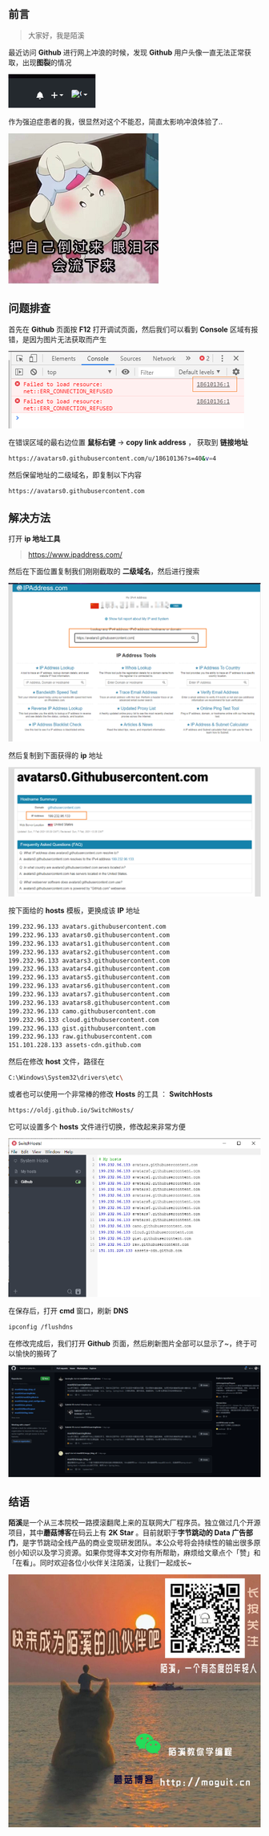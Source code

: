 ## 前言

> 大家好，我是陌溪

最近访问 **Github** 进行网上冲浪的时候，发现 **Github** 用户头像一直无法正常获取，出现**图裂**的情况

![img](images/1575554895914.png)

作为强迫症患者的我，很显然对这个不能忍，简直太影响冲浪体验了..

![image-20210201090949416](images/image-20210201090949416.png)

## 问题排查

首先在 **Github** 页面按 **F12** 打开调试页面，然后我们可以看到 **Console** 区域有报错，是因为图片无法获取而产生

![img](images/1575555050690.png)

在错误区域的最右边位置 **鼠标右键** -> **copy link address** ， 获取到 **链接地址**

```bash
https://avatars0.githubusercontent.com/u/18610136?s=40&v=4
```

然后保留地址的二级域名，即复制以下内容

```bash
https://avatars0.githubusercontent.com
```

## 解决方法

打开 **ip 地址工具**

> https://www.ipaddress.com/

然后在下面位置复制我们刚刚截取的 **二级域名**，然后进行搜索

![image-20210207213920502](images/image-20210207213920502.png)

然后复制到下面获得的 **ip** 地址

![image-20210207213952410](images/image-20210207213952410.png)

按下面给的 **hosts** 模板，更换成该 **IP** 地址

```bash
199.232.96.133 avatars.githubusercontent.com
199.232.96.133 avatars0.githubusercontent.com
199.232.96.133 avatars1.githubusercontent.com
199.232.96.133 avatars2.githubusercontent.com
199.232.96.133 avatars3.githubusercontent.com
199.232.96.133 avatars4.githubusercontent.com
199.232.96.133 avatars5.githubusercontent.com
199.232.96.133 avatars6.githubusercontent.com
199.232.96.133 avatars7.githubusercontent.com
199.232.96.133 avatars8.githubusercontent.com
199.232.96.133 camo.githubusercontent.com
199.232.96.133 cloud.githubusercontent.com
199.232.96.133 gist.githubusercontent.com
199.232.96.133 raw.githubusercontent.com
151.101.228.133 assets-cdn.github.com
```

然后在修改 **host** 文件，路径在

```bash
C:\Windows\System32\drivers\etc\
```

或者也可以使用一个非常棒的修改 **Hosts** 的工具 ： **SwitchHosts**

```bash
https://oldj.github.io/SwitchHosts/
```

它可以设置多个 **hosts** 文件进行切换，修改起来非常方便

![image-20210207214324948](images/image-20210207214324948.png)

在保存后，打开 **cmd** 窗口，刷新 **DNS**

```bash
ipconfig /flushdns
```

在修改完成后，我们打开 **Github** 页面，然后刷新图片全部可以显示了~，终于可以愉快的搬砖了

![image-20210207215053737](images/image-20210207215053737.png)

## 结语

**陌溪**是一个从三本院校一路摸滚翻爬上来的互联网大厂程序员。独立做过几个开源项目，其中**蘑菇博客**在码云上有 **2K Star** 。目前就职于**字节跳动的 Data 广告部门**，是字节跳动全线产品的商业变现研发团队。本公众号将会持续性的输出很多原创小知识以及学习资源。如果你觉得本文对你有所帮助，麻烦给文章点个「赞」和「在看」。同时欢迎各位小伙伴关注陌溪，让我们一起成长~

![和陌溪一起学编程](images/image-20210122092846701.png)
